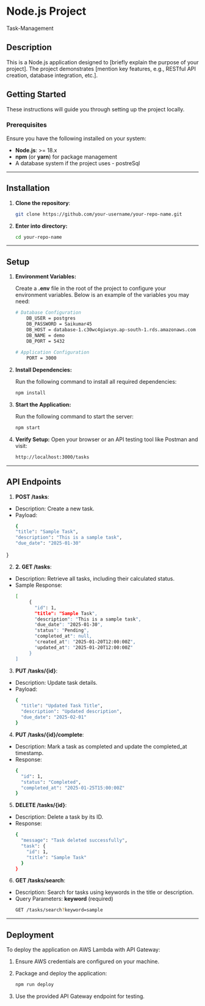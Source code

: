 # Node.js Project
Task-Management

## Description

This is a Node.js application designed to [briefly explain the purpose of your project]. The project demonstrates [mention key features, e.g., RESTful API creation, database integration, etc.].

## Getting Started

These instructions will guide you through setting up the project locally.

### Prerequisites

Ensure you have the following installed on your system:

- **Node.js**: >= 18.x
- **npm** (or **yarn**) for package management
- A database system if the project uses - postreSql

---

## Installation

1. **Clone the repository**:

   ```bash
   git clone https://github.com/your-username/your-repo-name.git

2. **Enter into directory:**
    ```bash
   cd your-repo-name
   
---

##  Setup

1. **Environment Variables:**

    Create a **.env** file in the root of the project to configure your environment variables. Below is an example of the variables you may need:
    ```bash
    # Database Configuration
        DB_USER = postgres
        DB_PASSWORD = Saikumar45
        DB_HOST = database-1.c30wc4giwsyo.ap-south-1.rds.amazonaws.com
        DB_NAME = demo
        DB_PORT = 5432
        
    # Application Configuration
        PORT = 3000
2. **Install Dependencies:**

    Run the following command to install all required dependencies:
    ```bash
    npm install

3. **Start the Application:**

    Run the following command to start the server:
    ```bash
    npm start
4. **Verify Setup:**
   Open your browser or an API testing tool like Postman and visit:
    ```bash
   http://localhost:3000/tasks
   
 ---
 
## API Endpoints

1. **POST /tasks**:
    
- Description: 
        Create a new task.
- Payload:
     ```bash
     {
  "title": "Sample Task",
  "description": "This is a sample task",
  "due_date": "2025-01-30"
}

2. **2. GET /tasks**:
    
- Description: Retrieve all tasks, including their calculated status.
- Sample Response:
     ```bash
     [
          {
            "id": 1,
            "title": "Sample Task",
            "description": "This is a sample task",
            "due_date": "2025-01-30",
            "status": "Pending",
            "completed_at": null,
            "created_at": "2025-01-20T12:00:00Z",
            "updated_at": "2025-01-20T12:00:00Z"
          }
    ]

3. **PUT /tasks/{id}**:
    
- Description: Update task details.
- Payload:
    ```bash
    {
      "title": "Updated Task Title",
      "description": "Updated description",
      "due_date": "2025-02-01"
    }

4. **PUT /tasks/{id}/complete**:
- Description: Mark a task as completed and update the completed_at timestamp.
- Response:
    ```bash
    {
      "id": 1,
      "status": "Completed",
      "completed_at": "2025-01-25T15:00:00Z"
    }
5. **DELETE /tasks/{id}**:
- Description: Delete a task by its ID.
- Response:
    ```bash
    {
      "message": "Task deleted successfully",
      "task": {
        "id": 1,
        "title": "Sample Task"
      }
    }

6. **GET /tasks/search**:
- Description: Search for tasks using keywords in the title or description.
- Query Parameters:
    **keyword** (required)
    ```bash
    GET /tasks/search?keyword=sample

---

##  Deployment

To deploy the application on AWS Lambda with API Gateway:
    
1. Ensure AWS credentials are configured on your machine.
2. Package and deploy the application:
    
    ```bash
    npm run deploy
3. Use the provided API Gateway endpoint for testing.
